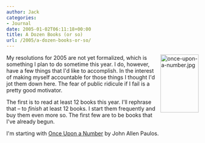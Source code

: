 ```yaml
---
author: Jack
categories:
- Journal
date: 2005-01-02T06:11:18+00:00
title: A Dozen Books (or so)
url: /2005/a-dozen-books-or-so/
---
```


<img src="/images/blog//once-upon-a-number.jpg" border="0" height="152" width="100" alt="once-upon-a-number.jpg" align="right" />

My resolutions for 2005 are not yet formalized, which is something I plan to do sometime this year. I do, however, have a few things that I'd like to accomplish. In the interest of making myself accountable for those things I thought I'd jot them down here. The fear of public ridicule if I fail is a pretty good motivator.

The first is to read at least 12 books this year. I'll rephrase that &#8211; to _finish_ at least 12 books. I start them frequently and buy them even more so. The first few are to be books that I've already begun.

I'm starting with [Once Upon a Number][1] by John Allen Paulos.

 [1]: http://www.amazon.com/exec/obidos/tg/detail/-/0465051588/
